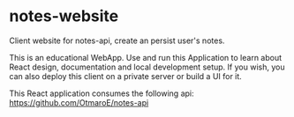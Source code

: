 # notes-website
Client website for notes-api, create an persist user's notes.

This is an educational WebApp.
Use and run this Application to learn about React design, documentation and local development setup.
If you wish, you can also deploy this client on a private server or build a UI for it.


This React application consumes the following api: https://github.com/OtmaroE/notes-api
